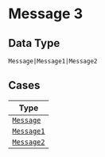 
# Message 3

## Data Type

`Message|Message1|Message2`

## Cases

| Type |
|  --- |
| [`Message`](../../../doc/models/message.md) |
| [`Message1`](../../../doc/models/message-1.md) |
| [`Message2`](../../../doc/models/message-2.md) |

